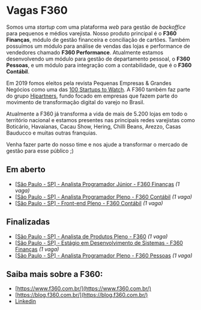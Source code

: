 # Vagas F360
Somos uma _startup_ com uma plataforma _web_ para gestão de _backoffice_ para pequenos e médios varejista. Nosso produto principal é o **F360 Finanças**, módulo de gestão financeira e conciliação de cartões. Também possuímos um módulo para análise de vendas das lojas e performance de vendedores chamado **F360 Performance**. Atualmente estamos desenvolvendo um módulo para gestão de departamento pessoal, o **F360 Pessoas**, e um módulo para integração com a contabilidade, que é o **F360 Contábil**.

Em 2019 fomos eleitos pela revista Pequenas Empresas & Grandes Negócios como uma das [100 Startups to Watch](https://revistapegn.globo.com/Startups/noticia/2019/05/100-startups-brasileiras-para-voce-ficar-de-olho.html). A F360 também faz parte do grupo [Hipartners](https://www.hipartners.com.br/), fundo focado em empresas que fazem parte do movimento de transformação digital do varejo no Brasil.

Atualmente a F360 já transforma a vida de mais de 5.200 lojas em todo o território nacional e estamos presentes nas principais redes varejistas como Boticário, Havaianas, Cacau Show, Hering, Chilli Beans, Arezzo, Casas Bauducco e muitas outras franquias. 

Venha fazer parte do nosso time e nos ajude a transformar o mercado de gestão para esse público ;)

## Em aberto
- [[São Paulo - SP] - Analista Programador Júnior - F360 Finanças](vagas/analista-programador-junior-f360-financas.md) _(1 vaga)_
- [[São Paulo - SP] - Analista Programador Pleno - F360 Contábil](vagas/analista-programador-pleno-f360-contabil.md) _(1 vaga)_
- [[São Paulo - SP] - Front-end Pleno - F360 Contábil](vagas/front-end-pleno-f360-contabil.md) _(1 vaga)_

## Finalizadas
- [[São Paulo - SP] - Analista de Produtos Pleno - F360](vagas/analista-produtos-pleno-f360.md) _(1 vaga)_
- [[São Paulo - SP] - Estágio em Desenvolvimento de Sistemas - F360 Finanças](vagas/estagio-desenvolvimento-de-sistemas-f360-financas.md) _(1 vaga)_
- [[São Paulo - SP] - Analista Programador Pleno - F360 Pessoas](vagas/analista-programador-pleno-f360-pessoas.md) _(1 vaga)_

## Saiba mais sobre a F360:
- [https://www.f360.com.br/](https://www.f360.com.br/)
- [https://blog.f360.com.br/](https://blog.f360.com.br/)
- [Linkedin](https://www.linkedin.com/company/f-360)
